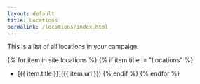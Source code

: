```yaml
---
layout: default
title: Locations
permalink: /locations/index.html
---
```


This is a list of all locations in your campaign.

{% for item in site.locations %}
    {% if item.title != "Locations" %}
* [{{ item.title }}]({{ item.url }})
    {% endif %}
{% endfor %}
